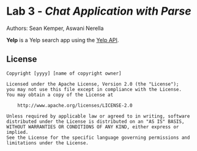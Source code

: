 # Lab 3 - *Chat Application with Parse*
Authors: Sean Kemper, Aswani Nerella

**Yelp** is a Yelp search app using the [Yelp API](http://www.yelp.com/developers/documentation/v2/search_api).




## License

    Copyright [yyyy] [name of copyright owner]

    Licensed under the Apache License, Version 2.0 (the "License");
    you may not use this file except in compliance with the License.
    You may obtain a copy of the License at

        http://www.apache.org/licenses/LICENSE-2.0

    Unless required by applicable law or agreed to in writing, software
    distributed under the License is distributed on an "AS IS" BASIS,
    WITHOUT WARRANTIES OR CONDITIONS OF ANY KIND, either express or implied.
    See the License for the specific language governing permissions and
    limitations under the License.